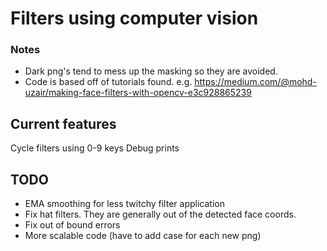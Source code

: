 # Filters using computer vision


### Notes 
- Dark png's tend to mess up the masking so they are avoided.
- Code is based off of tutorials found. e.g. https://medium.com/@mohd-uzair/making-face-filters-with-opencv-e3c928865239


## Current features
Cycle filters using 0-9 keys
Debug prints


## TODO
- EMA smoothing for less twitchy filter application
- Fix hat filters. They are generally out of the detected face coords.
- Fix out of bound errors
- More scalable code (have to add case for each new png)

